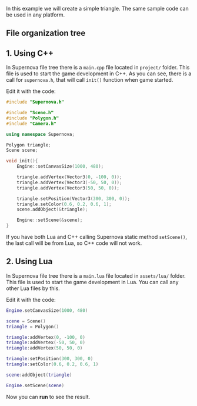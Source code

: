 In this example we will create a simple triangle. The same sample code can be used in any platform.

## File organization tree

## 1. Using C++

In Supernova file tree there is a ```main.cpp``` file located in ```project/``` folder. This file is used to start the game development in C++. As you can see, there is a call for ```supernova.h```, that will call ```init()``` function when game started.

Edit it with the code:

``` c++
#include "Supernova.h"

#include "Scene.h"
#include "Polygon.h"
#include "Camera.h"

using namespace Supernova;

Polygon triangle;
Scene scene;

void init(){
    Engine::setCanvasSize(1000, 480);

    triangle.addVertex(Vector3(0, -100, 0));
    triangle.addVertex(Vector3(-50, 50, 0));
    triangle.addVertex(Vector3(50, 50, 0));

    triangle.setPosition(Vector3(300, 300, 0));
    triangle.setColor(0.6, 0.2, 0.6, 1);
    scene.addObject(&triangle);

    Engine::setScene(&scene);
}
```
If you have both Lua and C++ calling Supernova static method ```setScene()```, the last call will be from Lua, so C++ code will not work.

## 2. Using Lua

In Supernova file tree there is a ```main.lua``` file located in ```assets/lua/``` folder. This file is used to start the game development in Lua. You can call any other Lua files by this.

Edit it with the code:

``` lua
Engine.setCanvasSize(1000, 480)

scene = Scene()
triangle = Polygon()

triangle:addVertex(0, -100, 0)
triangle:addVertex(-50, 50, 0)
triangle:addVertex(50, 50, 0)

triangle:setPosition(300, 300, 0)
triangle:setColor(0.6, 0.2, 0.6, 1)

scene:addObject(triangle)

Engine.setScene(scene)
```

Now you can **run** to see the result.
